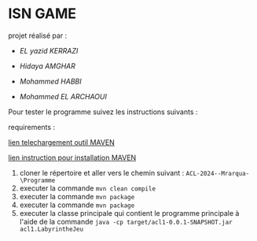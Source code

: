 # ISN GAME

projet réalisé par : 

* *EL yazid KERRAZI*

* *Hidaya AMGHAR*

* *Mohammed HABBI*

* *Mohammed EL ARCHAOUI*


Pour tester le programme suivez les instructions suivants :

requirements :

[lien telechargement outil MAVEN](https://maven.apache.org/download.cgi)

[lien instruction pour installation MAVEN](https://maven.apache.org/install.html)

1) cloner le répertoire et aller vers le chemin suivant : ```ACL-2024--Mrarqua-\Programme```
2) executer la commande ``` mvn clean compile ```
3) executer la commande ``` mvn package ```
4) executer la commande ``` mvn package ```
5) executer la classe principale qui contient le programme principale à l'aide de la commande ``` java -cp target/acl1-0.0.1-SNAPSHOT.jar acl1.LabyrintheJeu ```

